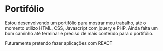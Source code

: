 # Portifólio

Estou desenvolvendo um portifólio para mostrar meu trabalho, até o momento utilizo HTML, CSS, Javascript com jquery e PHP.
Ainda falta um bom caminho até terminar e preciso de mais conteúdo para o portifólio.

Futuramente pretendo fazer aplicações com REACT
